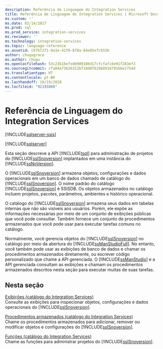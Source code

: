 ```yaml
---
description: Referência de Linguagem do Integration Services
title: Referência de Linguagem do Integration Services | Microsoft Docs
ms.custom: ''
ms.date: 03/14/2017
ms.prod: sql
ms.prod_service: integration-services
ms.reviewer: ''
ms.technology: integration-services
ms.topic: language-reference
ms.assetid: c67b72f1-0a1e-42f0-878a-84e85efc915b
author: chugugrace
ms.author: chugu
ms.openlocfilehash: 53c23b16efed8909186d17cfcfafc6e91f283ef3
ms.sourcegitcommit: cfa04a73b26312bf18d8f6296891679166e2754d
ms.translationtype: HT
ms.contentlocale: pt-BR
ms.lasthandoff: 10/19/2020
ms.locfileid: "92193888"
---
```

# <a name="integration-services-language-reference"></a>Referência de Linguagem do Integration Services

[!INCLUDE[sqlserver-ssis](../includes/applies-to-version/sqlserver-ssis.md)]


[!INCLUDE[sqlserver](../includes/applies-to-version/sqlserver.md)]

  Esta seção descreve a API [!INCLUDE[tsql](../includes/tsql-md.md)] para administração de projetos do [!INCLUDE[ssISnoversion](../includes/ssisnoversion-md.md)] implantados em uma instância do [!INCLUDE[ssNoVersion](../includes/ssnoversion-md.md)].  
  
 O [!INCLUDE[ssISnoversion](../includes/ssisnoversion-md.md)] armazena objetos, configurações e dados operacionais em um banco de dados chamado de catálogo do [!INCLUDE[ssISnoversion](../includes/ssisnoversion-md.md)]. O nome padrão do catálogo [!INCLUDE[ssISnoversion](../includes/ssisnoversion-md.md)] é SSISDB. Os objetos armazenados no catálogo incluem projetos, pacotes, parâmetros, ambientes e histórico operacional.  
  
 O catálogo do [!INCLUDE[ssISnoversion](../includes/ssisnoversion-md.md)] armazena seus dados em tabelas internas que não são visíveis aos usuários. Porém, ele expõe as informações necessárias por meio de um conjunto de exibições públicas que você pode consultar. Também fornece um conjunto de procedimentos armazenados que você pode usar para executar tarefas comuns no catálogo.  
  
 Normalmente, você gerencia objetos do [!INCLUDE[ssISnoversion](../includes/ssisnoversion-md.md)] no catálogo por meio da abertura do [!INCLUDE[ssManStudioFull](../includes/ssmanstudiofull-md.md)]. No entanto, você também pode usar as exibições de banco de dados e chamar os procedimentos armazenados diretamente, ou escrever código personalizado que chame a API gerenciada. O [!INCLUDE[ssManStudio](../includes/ssmanstudio-md.md)] e a API gerenciada consultam as exibições e chamam os procedimentos armazenados descritos nesta seção para executar muitas de suas tarefas.  
  
## <a name="in-this-section"></a>Nesta seção  
 [Exibições &#40;catálogo do Integration Services&#41;](../integration-services/system-views/views-integration-services-catalog.md)  
 Consulte as exibições para inspecionar objetos, configurações e dados operacionais do [!INCLUDE[ssISnoversion](../includes/ssisnoversion-md.md)].  
  
 [Procedimentos armazenados &#40;catálogo do Integration Services&#41;](../integration-services/system-stored-procedures/stored-procedures-integration-services-catalog.md)  
 Chame os procedimentos armazenados para adicionar, remover ou modificar objetos e configurações do [!INCLUDE[ssISnoversion](../includes/ssisnoversion-md.md)].  
  
 [Funções &#40;catálogo do Integration Services&#41;](./functions-dm-execution-performance-counters.md)  
 Chame as funções para administrar projetos do [!INCLUDE[ssISnoversion](../includes/ssisnoversion-md.md)].  
  
